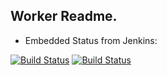 ## Worker Readme.
* Embedded Status from Jenkins:

[![Build Status](http://jenkins.serverofi.duckdns.org/buildStatus/icon?job=instavote%2Fworker-build)](http://jenkins.serverofi.duckdns.org/job/instavote/job/worker-build/)
[![Build Status](http://jenkins.serverofi.duckdns.org/buildStatus/icon?job=instavote%2Fworker-test&subject=UnitTest)](http://jenkins.serverofi.duckdns.org/job/instavote/job/worker-test/)
